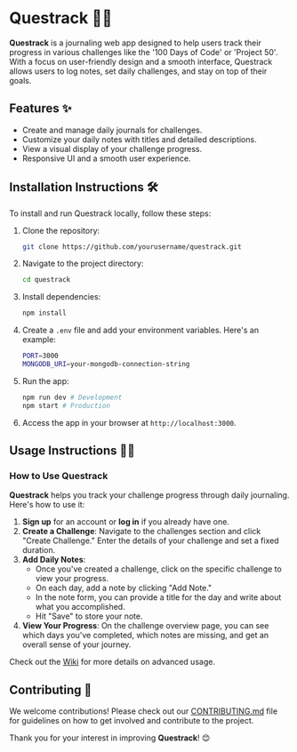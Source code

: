 # Questrack 📝🚀

**Questrack** is a journaling web app designed to help users track their progress in various challenges like the '100 Days of Code' or 'Project 50'. With a focus on user-friendly design and a smooth interface, Questrack allows users to log notes, set daily challenges, and stay on top of their goals.

## Features ✨
- Create and manage daily journals for challenges.
- Customize your daily notes with titles and detailed descriptions.
- View a visual display of your challenge progress.
- Responsive UI and a smooth user experience.

## Installation Instructions 🛠️

To install and run Questrack locally, follow these steps:

1. Clone the repository:

    ```bash
    git clone https://github.com/yourusername/questrack.git
    ```

2. Navigate to the project directory:

    ```bash
    cd questrack
    ```

3. Install dependencies:

    ```bash
    npm install
    ```

4. Create a `.env` file and add your environment variables. Here's an example:

    ```bash
    PORT=3000
    MONGODB_URI=your-mongodb-connection-string
    ```

5. Run the app:

    ```bash
    npm run dev # Development  
    npm start # Production
    ```

6. Access the app in your browser at `http://localhost:3000`.

## Usage Instructions 🧑‍💻

### How to Use Questrack

**Questrack** helps you track your challenge progress through daily journaling. Here's how to use it:

1. **Sign up** for an account or **log in** if you already have one.
2. **Create a Challenge**: Navigate to the challenges section and click "Create Challenge." Enter the details of your challenge and set a fixed duration.
3. **Add Daily Notes**:
   - Once you've created a challenge, click on the specific challenge to view your progress.
   - On each day, add a note by clicking "Add Note."
   - In the note form, you can provide a title for the day and write about what you accomplished.
   - Hit "Save" to store your note.
4. **View Your Progress**: On the challenge overview page, you can see which days you've completed, which notes are missing, and get an overall sense of your journey.

Check out the [Wiki](#) for more details on advanced usage.

## Contributing 🤝

We welcome contributions! Please check out our [CONTRIBUTING.md](CONTRIBUTING.md) file for guidelines on how to get involved and contribute to the project.

Thank you for your interest in improving **Questrack**! 😊

